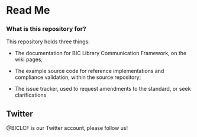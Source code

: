 # Read Me #

### What is this repository for? ###

This repository holds three things:

 * The documentation for BIC Library Communication Framework, on the wiki pages;

 * The example source code for reference implementations and compliance validation, within the source repository;

 * The issue tracker, used to request amendments to the standard, or seek clarifications

## Twitter ##
@BICLCF is our Twitter account, please follow us!
